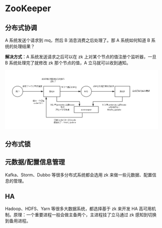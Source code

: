 # ZooKeeper

## 分布式协调

A 系统发送个请求到 mq，然后 B 消息消费之后处理了。那 A 系统如何知道 B 系统的处理结果？

**解决方式**：A 系统发送请求之后可以在 zk 上对某个节点的值注册个监听器，一旦 B 系统处理完了就修改 zk 那个节点的值，A 立马就可以收到通知。

![](../.gitbook/assets/01zookeeper-de-fen-bu-shi-xie-tiao-chang-jing%20%281%29.png)

## 分布式锁



## 元数据/配置信息管理

Kafka、Storm、Dubbo 等很多分布式系统都会选用 zk 来做一些元数据、配置信息的管理。

## HA 

Hadoop、HDFS、Yarn 等很多大数据系统，都选择基于 zk 来开发 HA 高可用机制。原理：一个重要进程一般会做主备两个，主进程挂了立马通过 zk 感知到切换到备用进程。

